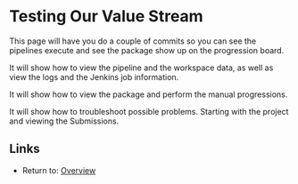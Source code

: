 Testing Our Value Stream
========================

This page will have you do a couple of commits so you can see the pipelines
execute and see the package show up on the progression board.

It will show how to view the pipeline and the workspace data, as well as
view the logs and the Jenkins job information.

It will show how to view the package and perform the manual progressions.

It will show how to troubleshoot possible problems.  Starting with the project
and viewing the Submissions.

Links
-----

* Return to: [Overview](../README.md "Overview")
